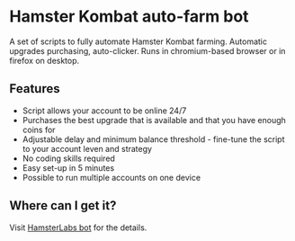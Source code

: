 # Hamster Kombat auto-farm bot
A set of scripts to fully automate Hamster Kombat farming. Automatic upgrades purchasing, auto-clicker. Runs in chromium-based browser or in firefox on desktop.

## Features
- Script allows your account to be online 24/7
- Purchases the best upgrade that is available and that you have enough coins for
- Adjustable delay and minimum balance threshold - fine-tune the script to your account leven and strategy
- No coding skills required
- Easy set-up in 5 minutes
- Possible to run multiple accounts on one device

## Where can I get it?
Visit [HamsterLabs bot](https://t.me/hamster_labs_bot) for the details.

